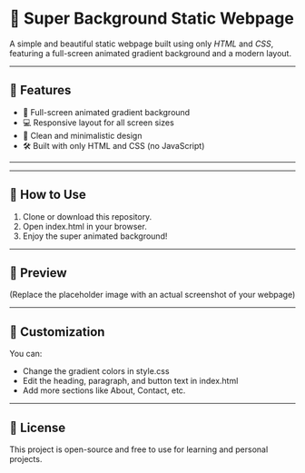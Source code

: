 # 🌈 Super Background Static Webpage

A simple and beautiful static webpage built using only *HTML* and *CSS*, featuring a full-screen animated gradient background and a modern layout.

---

## 🚀 Features

- 🌟 Full-screen animated gradient background
- 💻 Responsive layout for all screen sizes
- 🎯 Clean and minimalistic design
- 🛠 Built with only HTML and CSS (no JavaScript)

---

---

## 🧪 How to Use

1. Clone or download this repository.
2. Open index.html in your browser.
3. Enjoy the super animated background!

---

## 🎨 Preview



(Replace the placeholder image with an actual screenshot of your webpage)

---

## 📌 Customization

You can:
- Change the gradient colors in style.css
- Edit the heading, paragraph, and button text in index.html
- Add more sections like About, Contact, etc.

---

## 📃 License

This project is open-source and free to use for learning and personal projects.
